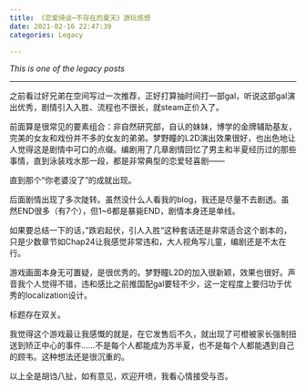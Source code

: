 ```yaml
---
title: 《恋爱绮谈~不存在的夏天》游玩感想
date: 2021-02-16 22:47:39
categories: Legacy

---
```


*This is one of the legacy posts*

----

之前看过好兄弟在空间写过一次推荐，正好打算抽时间打一部gal，听说这部gal演出优秀，剧情引入入胜、流程也不很长，就steam正价入了。

<!-- more -->

前面算是很常见的要素组合：非自然研究部，自认的妹妹，博学的金牌辅助基友，完美的女友和戏份并不多的女友的弟弟。梦野瞳的L2D演出效果很好，也出色地让人觉得这是剧情中可口的点缀。编剧用了几章剧情回忆了男主和半夏经历过的那些事情，直到泳装戏水那一段，都是非常典型的恋爱轻喜剧——

直到那个“你老婆没了”的成就出现。

后面剧情出现了多次陡转。虽然没什么人看我的blog，我还是尽量不去剧透。虽然END很多（有7个），但1~6都是暴毙END，剧情本身还是单线。

如果要总结一下的话，”跌宕起伏，引人入胜“这种套话还是非常适合这个剧本的，只是少数章节如Chap24让我感觉非常违和，大人视角写儿童，编剧还是不太在行。

游戏画面本身无可置疑，是很优秀的。梦野瞳L2D的加入很新颖，效果也很好。声音我个人觉得不错，违和感比之前推国配gal要轻不少，这一定程度上要归功于优秀的localization设计。

标题存在双关。

我觉得这个游戏最让我感慨的就是，在它发售后不久，就出现了可橙被家长强制扭送到矫正中心的事件……不是每个人都能成为苏半夏，也不是每个人都能遇到自己的顾韦。这种想法还是很沉重的。

以上全是胡诌八扯，如有意见，欢迎开喷，我看心情接受与否。